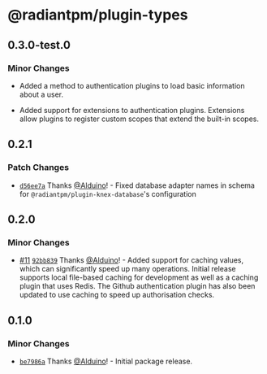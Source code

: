 # @radiantpm/plugin-types

## 0.3.0-test.0

### Minor Changes

-   Added a method to authentication plugins to load basic information about a user.

-   Added support for extensions to authentication plugins. Extensions allow plugins to register custom scopes that extend the built-in scopes.

## 0.2.1

### Patch Changes

-   [`d56ee7a`](https://github.com/RadiantPM/RadiantPM/commit/d56ee7a722c213219abb7b6806dcbf0807d70409) Thanks [@Alduino](https://github.com/Alduino)! - Fixed database adapter names in schema for `@radiantpm/plugin-knex-database`'s configuration

## 0.2.0

### Minor Changes

-   [#11](https://github.com/RadiantPM/RadiantPM/pull/11) [`92bb839`](https://github.com/RadiantPM/RadiantPM/commit/92bb839607e731207231fa999cbcc564c308e23b) Thanks [@Alduino](https://github.com/Alduino)! - Added support for caching values, which can significantly speed up many operations. Initial release supports local file-based caching for development as well as a caching plugin that uses Redis. The Github authentication plugin has also been updated to use caching to speed up authorisation checks.

## 0.1.0

### Minor Changes

-   [`be7986a`](https://github.com/RadiantGuild/Apps.RadiantPM/commit/be7986a62980476e650169f8ec49445ff1943d89) Thanks [@Alduino](https://github.com/Alduino)! - Initial package release.
